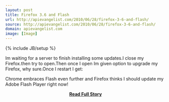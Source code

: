 ```yaml
---
layout: post
title: Firefox 3.6 and Flash
url: http://apievangelist.com/2010/06/28/firefox-3-6-and-flash/
source: http://apievangelist.com/2010/06/28/firefox-3-6-and-flash/
domain: apievangelist.com
image: [Image]
---
```

{% include JB/setup %}<p>Im waiting for a server to finish installing some updates.I close my Firefox.then try to open.Then once I open Im given option to upgrade my Firefox, why sure.Once I restart I get:

Chrome embraces Flash even further and Firefox thinks I should update my Adobe Flash Player right now!</p>
<center><p><a href="http://apievangelist.com/2010/06/28/firefox-3-6-and-flash/" style='padding:25px; font-sze:18px; font-weight: bold;'>Read Full Story</a></p></center>
